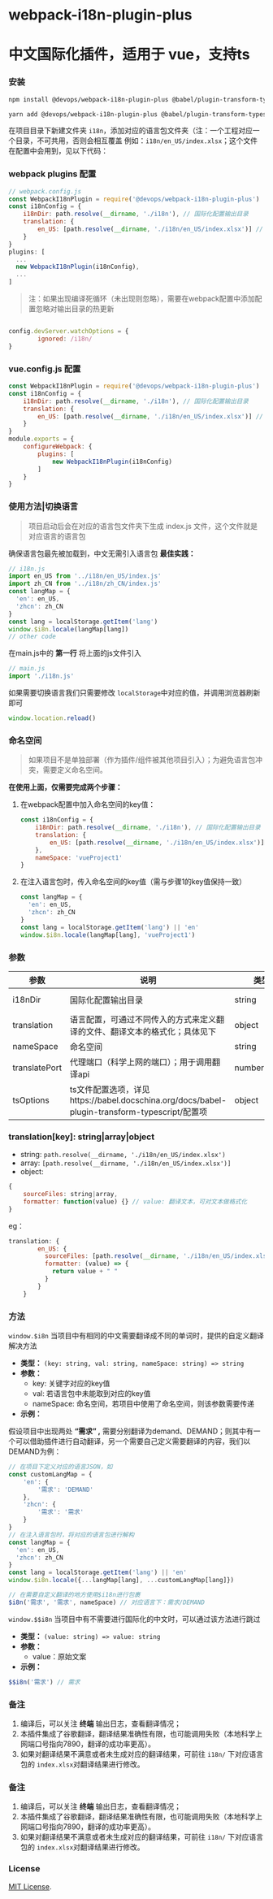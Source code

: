 # webpack-i18n-plugin-plus

# 中文国际化插件，适用于 vue，支持ts

### 安装

```bash
npm install @devops/webpack-i18n-plugin-plus @babel/plugin-transform-typescript -D

```

```bash
yarn add @devops/webpack-i18n-plugin-plus @babel/plugin-transform-typescript -D

```

在项目目录下新建文件夹 `i18n`，添加对应的语言包文件夹（注：一个工程对应一个目录，不可共用，否则会相互覆盖
例如：`i18n/en_US/index.xlsx`；这个文件在配置中会用到，见以下代码：

### webpack plugins 配置

```jsx
// webpack.config.js
const WebpackI18nPlugin = require('@devops/webpack-i18n-plugin-plus')
const i18nConfig = {
    i18nDir: path.resolve(__dirname, './i18n'), // 国际化配置输出目录
    translation: {
        en_US: [path.resolve(__dirname, './i18n/en_US/index.xlsx')] // 对应的翻译文件
    }
}
plugins: [
  ...
  new WebpackI18nPlugin(i18nConfig),
  ...
]

```

> 注：如果出现编译死循环（未出现则忽略），需要在webpack配置中添加配置忽略对输出目录的热更新

```jsx

config.devServer.watchOptions = {
        ignored: /i18n/
}

```

### vue.config.js 配置

```jsx
const WebpackI18nPlugin = require('@devops/webpack-i18n-plugin-plus')
const i18nConfig = {
    i18nDir: path.resolve(__dirname, './i18n'), // 国际化配置输出目录
    translation: {
        en_US: [path.resolve(__dirname, './i18n/en_US/index.xlsx')] // 对应的翻译文件
    }
}
module.exports = {
    configureWebpack: {
        plugins: [
            new WebpackI18nPlugin(i18nConfig)
        ]
    }
}

```

### 使用方法|切换语言

> 项目启动后会在对应的语言包文件夹下生成 index.js 文件，这个文件就是对应语言的语言包

确保语言包最先被加载到，中文无需引入语言包
**最佳实践：**

```jsx
// i18n.js
import en_US from '../i18n/en_US/index.js'
import zh_CN from '../i18n/zh_CN/index.js'
const langMap = {
  'en': en_US,
  'zhcn': zh_CN
}
const lang = localStorage.getItem('lang')
window.$i8n.locale(langMap[lang])
// other code

```

在main.js中的 **第一行** 将上面的js文件引入

```jsx
// main.js
import './i18n.js'

```

如果需要切换语言我们只需要修改 `localStorage`中对应的值，并调用浏览器刷新即可

```jsx
window.location.reload()

```

### 命名空间

> 如果项目不是单独部署（作为插件/组件被其他项目引入）；为避免语言包冲突，需要定义命名空间。

**在使用上面，仅需要完成两个步骤：**

1. 在webpack配置中加入命名空间的key值：

   ```jsx
   const i18nConfig = {
       i18nDir: path.resolve(__dirname, './i18n'), // 国际化配置输出目录
       translation: {
           en_US: [path.resolve(__dirname, './i18n/en_US/index.xlsx')] // 对应的翻译文件
       },
       nameSpace: 'vueProject1'
   }

   ```
2. 在注入语言包时，传入命名空间的key值（需与步骤1的key值保持一致）

   ```jsx
   const langMap = {
     'en': en_US,
     'zhcn': zh_CN
   }
   const lang = localStorage.getItem('lang') || 'en'
   window.$i8n.locale(langMap[lang], 'vueProject1')

   ```

### 参数

| 参数          | 说明                                                                                          | 类型           | 默认值                            |
| ------------- | --------------------------------------------------------------------------------------------- | -------------- | --------------------------------- |
| i18nDir       | 国际化配置输出目录                                                                            | string         | path.resolve(__dirname, './i18n') |
| translation   | 语言配置，可通过不同传入的方式来定义翻译的文件、翻译文本的格式化；具体见下                    | object         |                                   |
| nameSpace     | 命名空间                                                                                      | string         |                                   |
| translatePort | 代理端口（科学上网的端口）；用于调用翻译api                                                   | number\|string | string                            |
| tsOptions     | ts文件配置选项，详见https://babel.docschina.org/docs/babel-plugin-transform-typescript/配置项 | object         |                                   |

### translation[key]: string|array|object

- string: `path.resolve(__dirname, './i18n/en_US/index.xlsx')`
- array: `[path.resolve(__dirname, './i18n/en_US/index.xlsx')]`
- object:

```jsx
{
	sourceFiles: string|array,
	formatter: function(value) {} // value: 翻译文本，可对文本做格式化
}
```

eg：

```jsx
translation: {
        en_US: {
          sourceFiles: [path.resolve(__dirname, './i18n/en_US/index.xlsx')],
          formatter: (value) => {
            return value + " "
          }
        } 
    }
```

### 方法

`window.$i8n` 当项目中有相同的中文需要翻译成不同的单词时，提供的自定义翻译解决方法

- **类型：** `(key: string, val: string, nameSpace: string) => string`
- **参数：**
  - key: 关键字对应的key值
  - val: 若语言包中未能取到对应的key值
  - nameSpace: 命名空间，若项目中使用了命名空间，则该参数需要传递
- **示例：**

假设项目中出现两处 **“需求” ,** 需要分别翻译为demand、DEMAND；则其中有一个可以借助插件进行自动翻译，另一个需要自己定义需要翻译的内容，我们以DEMAND为例：

```jsx
// 在项目下定义对应的语言JSON，如
const customLangMap = {
	'en': {
        '需求': 'DEMAND'
	},
    'zhcn': {
        '需求': '需求'
	}
}
// 在注入语言包时，将对应的语言包进行解构
const langMap = {
  'en': en_US,
  'zhcn': zh_CN
}
const lang = localStorage.getItem('lang') || 'en'
window.$i8n.locale({...langMap[lang], ...customLangMap[lang]})

```

```jsx
// 在需要自定义翻译的地方使用$i18n进行包裹
$i8n('需求', '需求', nameSpace) // 对应语言下：需求/DEMAND

```

`window.$$i8n` 当项目中有不需要进行国际化的中文时，可以通过该方法进行跳过

- **类型：** `(value: string) => value: string`
- **参数：**
  - value：原始文案
- **示例：**

```jsx
$$i8n('需求') // 需求

```

### 备注

1. 编译后，可以关注 **终端** 输出日志，查看翻译情况；
2. 本插件集成了谷歌翻译，翻译结果准确性有限，也可能调用失败（本地科学上网端口号指向7890，翻译的成功率更高）。
3. 如果对翻译结果不满意或者未生成对应的翻译结果，可前往 `i18n/` 下对应语言包的 `index.xlsx`对翻译结果进行修改。

### 备注

1. 编译后，可以关注 **终端** 输出日志，查看翻译情况；
2. 本插件集成了谷歌翻译，翻译结果准确性有限，也可能调用失败（本地科学上网端口号指向7890，翻译的成功率更高）。
3. 如果对翻译结果不满意或者未生成对应的翻译结果，可前往 `i18n/` 下对应语言包的 `index.xlsx`对翻译结果进行修改。

### License

[MIT License](./LICENSE).
